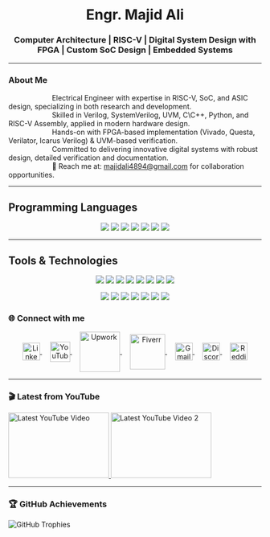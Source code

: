 <h1 align="center">Engr. Majid Ali</h1>

<h3 align="center">Computer Architecture | RISC-V | Digital System Design with FPGA | Custom SoC Design | Embedded Systems </h3>

---
### About Me 
&nbsp;&nbsp;&nbsp;&nbsp;&nbsp;&nbsp;&nbsp;&nbsp;&nbsp;&nbsp;&nbsp;&nbsp;&nbsp;&nbsp;&nbsp;&nbsp;&nbsp;&nbsp;&nbsp;&nbsp;&nbsp;&nbsp;Electrical Engineer with expertise in RISC-V, SoC, and ASIC design, specializing in both research and development.<br>
&nbsp;&nbsp;&nbsp;&nbsp;&nbsp;&nbsp;&nbsp;&nbsp;&nbsp;&nbsp;&nbsp;&nbsp;&nbsp;&nbsp;&nbsp;&nbsp;&nbsp;&nbsp;&nbsp;&nbsp;&nbsp;&nbsp;Skilled in Verilog, SystemVerilog, UVM, C\C++, Python, and RISC-V Assembly, applied in modern hardware design.<br>
&nbsp;&nbsp;&nbsp;&nbsp;&nbsp;&nbsp;&nbsp;&nbsp;&nbsp;&nbsp;&nbsp;&nbsp;&nbsp;&nbsp;&nbsp;&nbsp;&nbsp;&nbsp;&nbsp;&nbsp;&nbsp;&nbsp;Hands-on with FPGA-based implementation (Vivado, Questa, Verilator, Icarus Verilog) & UVM-based verification.<br>
&nbsp;&nbsp;&nbsp;&nbsp;&nbsp;&nbsp;&nbsp;&nbsp;&nbsp;&nbsp;&nbsp;&nbsp;&nbsp;&nbsp;&nbsp;&nbsp;&nbsp;&nbsp;&nbsp;&nbsp;&nbsp;&nbsp;Committed to delivering innovative digital systems with robust design, detailed verification and documentation.<br>
&nbsp;&nbsp;&nbsp;&nbsp;&nbsp;&nbsp;&nbsp;&nbsp;&nbsp;&nbsp;&nbsp;&nbsp;&nbsp;&nbsp;&nbsp;&nbsp;&nbsp;&nbsp;&nbsp;&nbsp;&nbsp;&nbsp;📩 Reach me at: majidali4894@gmail.com for collaboration opportunities.

 
---
## Programming Languages  
<p align="center">
  <img src="https://img.shields.io/badge/Verilog-0A192F?style=for-the-badge&logo=verilog&logoColor=white" />
  <img src="https://img.shields.io/badge/SystemVerilog-3C873A?style=for-the-badge&logo=systemverilog&logoColor=white" />
  <img src="https://img.shields.io/badge/C-00599C?style=for-the-badge&logo=cplusplus&logoColor=white" />
  <img src="https://img.shields.io/badge/C++-00599C?style=for-the-badge&logo=cplusplus&logoColor=white" />
  <img src="https://img.shields.io/badge/Python-3776AB?style=for-the-badge&logo=python&logoColor=white" />
  <img src="https://img.shields.io/badge/RISC--V%20Assembly-283593?style=for-the-badge&logo=riscv&logoColor=white" />
  <img src="https://img.shields.io/badge/AVR%20Assembly-EE1C25?style=for-the-badge&logo=arduino&logoColor=white" />
</p>  

---

## Tools & Technologies  
<p align="center">
  <img src="https://img.shields.io/badge/QuestaSim-006699?style=for-the-badge&logo=mentor&logoColor=white" />
  <img src="https://img.shields.io/badge/ModelSim-008080?style=for-the-badge&logo=mentor&logoColor=white" />
  <img src="https://img.shields.io/badge/Xilinx%20Vivado-7CFC00?style=for-the-badge&logo=xilinx&logoColor=black" />
  <img src="https://img.shields.io/badge/LogiSim-9C27B0?style=for-the-badge&logo=logic&logoColor=white" />
  <img src="https://img.shields.io/badge/FPGA-3333FF?style=for-the-badge&logo=amd&logoColor=white" />
  <img src="https://img.shields.io/badge/RISC--V-FF9800?style=for-the-badge&logo=riscv&logoColor=white" />
 <img src="https://img.shields.io/badge/GTKWave-00CED1?style=for-the-badge&logo=wave&logoColor=white" />
 <img src="https://img.shields.io/badge/Linux-FCC624?style=for-the-badge&logo=linux&logoColor=black" />
</p>  

<p align="center">
  
  <img src="https://img.shields.io/badge/iVerilog-FF4500?style=for-the-badge&logo=opensourceinitiative&logoColor=white" />
  <img src="https://img.shields.io/badge/OpenLane-00BFFF?style=for-the-badge&logo=openaccess&logoColor=white" />
  <img src="https://img.shields.io/badge/gVim-019733?style=for-the-badge&logo=vim&logoColor=white" />
  <img src="https://img.shields.io/badge/ESP32C6-FF5722?style=for-the-badge&logo=espressif&logoColor=white" />
  <img src="https://img.shields.io/badge/Raspberry%20Pi-A22846?style=for-the-badge&logo=raspberrypi&logoColor=white" />
  <img src="https://img.shields.io/badge/ANSYS%20HFSS-FFB400?style=for-the-badge&logo=ansys&logoColor=white" />
  <img src="https://img.shields.io/badge/KiCad-314CB6?style=for-the-badge&logo=kicad&logoColor=white" />
</p>  



### 🌐 Connect with me
<p align="center">
  <a href="https://www.linkedin.com/in/majidali4894/" target="blank">
    <img align="center" src="https://raw.githubusercontent.com/rahuldkjain/github-profile-readme-generator/master/src/images/icons/Social/linked-in-alt.svg" alt="LinkedIn" height="35" width="35" />
  </a>&nbsp;&nbsp;&nbsp;
  <a href="https://www.youtube.com/@semiedge1" target="blank">
    <img align="center" src="https://raw.githubusercontent.com/rahuldkjain/github-profile-readme-generator/master/src/images/icons/Social/youtube.svg" alt="YouTube" height="40" width="40" />
  </a>&nbsp;&nbsp;&nbsp;
  <a href="https://www.upwork.com/services/product/development-it-custom-risc-v-processor-design-and-verification-services-1831206659274484639?ref=project_share" target="blank">
    <img align="center" src="https://cdn.worldvectorlogo.com/logos/upwork.svg" alt="Upwork" height="80" width="80" />
  </a>&nbsp;&nbsp;&nbsp;
  <a href="https://www.fiverr.com/s/99Bvvxd" target="blank">
    <img align="center" src="https://logos-world.net/wp-content/uploads/2020/12/Fiverr-Logo.png" alt="Fiverr" height="70" width="70" />
  </a>&nbsp;&nbsp;&nbsp;
  <a href="mailto:mrj77955@gmail.com" target="blank">
    <img align="center" src="https://upload.wikimedia.org/wikipedia/commons/7/7e/Gmail_icon_%282020%29.svg" alt="Gmail" height="35" width="35" />
  </a>&nbsp;&nbsp;&nbsp;
  <a href="https://discord.com/temp-link" target="blank">
    <img align="center" src="https://cdn.worldvectorlogo.com/logos/discord-6.svg" alt="Discord" height="35" width="35" />
  </a>&nbsp;&nbsp;&nbsp;
  <a href="https://reddit.com/temp-link" target="blank">
    <img align="center" src="https://cdn.worldvectorlogo.com/logos/reddit-4.svg" alt="Reddit" height="35" width="35" />
  </a>
</p>










---
### 🎬 Latest from YouTube
<a href="https://youtu.be/O8hznH8c8AA?si=XavPwXvisK26yuCS" target="blank">
  <img src="https://img.youtube.com/vi/O8hznH8c8AA/0.jpg" alt="Latest YouTube Video" width="200" height="130"/>
</a>

<a href="https://youtu.be/GLtbN-SocXE?si=3_7pVCGrxdV7cAvw" target="blank">
  <img src="https://img.youtube.com/vi/GLtbN-SocXE/0.jpg" alt="Latest YouTube Video 2" width="200" height="130"/>
</a>

---

### 🏆 GitHub Achievements
![GitHub Trophies](https://github-profile-trophy.vercel.app/?username=majidali25&theme=gruvbox&no-frame=true&no-bg=true&margin-w=4)




